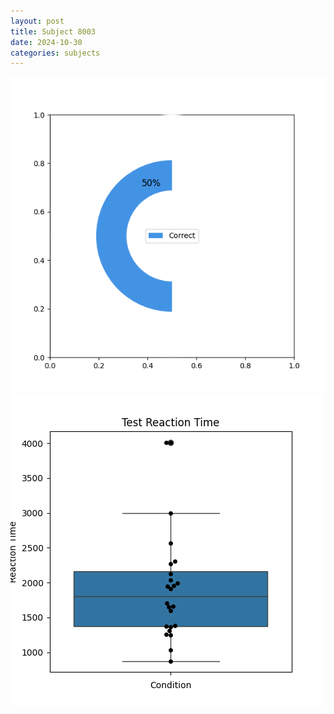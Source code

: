 ```yaml
---
layout: post
title: Subject 8003
date: 2024-10-30
categories: subjects
---
```


![](data/8003/run-5/8003_FN_acc_test.png)
![](data/8003/run-5/8003_FN_rt.png)
